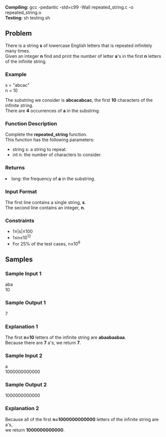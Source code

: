 <b>Compiling:</b> gcc -pedantic -std=c99 -Wall repeated_string.c -o repeated_string.o<br>
<b>Testing:</b> sh testing.sh

<h2>Problem</h2>
<p>
There is a string <b>s</b> of lowercase English letters that is repeated infinitely many times.<br>
Given an integer <b>n</b> find and print the number of letter <b>a</b>'s in the first <b>n</b> letters of the infinite string.
</p>

<h3>Example</h3>
s = "abcac"<br>
n = 10<br>
<p>
The substring we consider is <b>abcacabcac</b>, the first <b>10</b> characters of the infinite string.<br> 
There are <b>4</b> occurrences of <b>a</b> in the substring.
</p>

<h3>Function Description</h3>
Complete the <b>repeated_string</b> function.<br>
This function has the following parameters:
<ul>
    <li>string s: a string to repeat.</li>
    <li>int n: the number of characters to consider.</li>
</ul>

<h3>Returns</h3>
<li>long: the frequency of <b>a</b> in the substring.</li>

<h3>Input Format</h3>
The first line contains a single string, <b>s</b>.<br>
The second line contains an integer, <b>n</b>.<br>

<h3>Constraints</h3>
<ul>
    <li>1&#8804;|s|&#8804;100</li>
    <li>1&#8804;n&#8804;10<sup>12</sup></li>
    <li>For 25% of the test cases, n&#8804;10<sup>6</sup></li>
</ul>

<h2>Samples</h2>
<h3>Sample Input 1</h3>
aba<br>
10<br>

<h3>Sample Output 1</h3>
7<br>

<h3>Explanation 1</h3>
The first <b>n=10</b> letters of the infinite string are <b>abaabaabaa</b>.<br>
Because there are <b>7</b> a's, we return <b>7</b>.<br>

<h3>Sample Input 2</h3>
a<br>
1000000000000<br>

<h3>Sample Output 2</h3>
1000000000000<br>

<h3>Explanation 2</h3>
Because all of the first <b>n=1000000000000</b> letters of the infinite string are a's,<br>
we return <b>1000000000000</b>.<br>